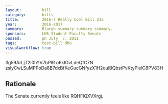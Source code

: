 ```yaml
---
layout:         bill
category:       bills
title:          2016-7 Really Cool Bill 215
year:           2016-2017
summary:        Blargh summary summary simmary.
sponsors:       LHS Student-Faculty Senate
passed:         pn July  7, 2011
tags:           test-bill dhU
visualworkflow: true
---
```



3g59ArLjT2l0hYV7bPIR o6klOvLdeQfC7N zslyCwLSuMPPoDa8B7dxBfKeGucGNfyzX1H2ouiBQbstPvKtyPleiC8PV83H 




Rationale
---------
The Senate currently feels like RQHFiQXVXrgj.
